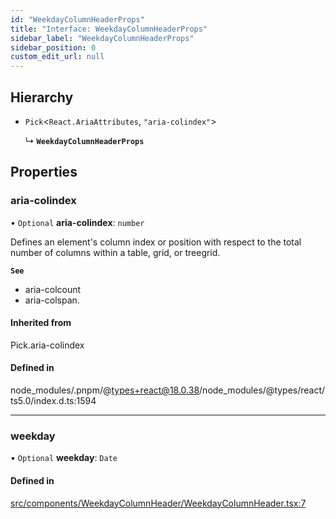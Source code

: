 ```yaml
---
id: "WeekdayColumnHeaderProps"
title: "Interface: WeekdayColumnHeaderProps"
sidebar_label: "WeekdayColumnHeaderProps"
sidebar_position: 0
custom_edit_url: null
---
```


## Hierarchy

- `Pick`<`React.AriaAttributes`, ``"aria-colindex"``\>

  ↳ **`WeekdayColumnHeaderProps`**

## Properties

### aria-colindex

• `Optional` **aria-colindex**: `number`

Defines an element's column index or position with respect to the total number of columns within a table, grid, or treegrid.

**`See`**

 - aria-colcount
 - aria-colspan.

#### Inherited from

Pick.aria-colindex

#### Defined in

node_modules/.pnpm/@types+react@18.0.38/node_modules/@types/react/ts5.0/index.d.ts:1594

___

### weekday

• `Optional` **weekday**: `Date`

#### Defined in

[src/components/WeekdayColumnHeader/WeekdayColumnHeader.tsx:7](https://github.com/gpbl/react-day-picker/blob/cd80be68f/src/components/WeekdayColumnHeader/WeekdayColumnHeader.tsx#L7)
